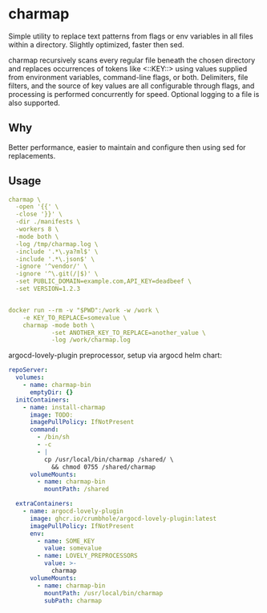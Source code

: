 # charmap

Simple utility to replace text patterns from flags or env variables in all files within a directory. Slightly optimized, faster then sed.

charmap recursively scans every regular file beneath the chosen directory and replaces occurrences of tokens like <::KEY::> using values supplied from environment variables, command-line flags, or both. Delimiters, file filters, and the source of key values are all configurable through flags, and processing is performed concurrently for speed. Optional logging to a file is also supported.

## Why

Better performance, easier to maintain and configure then using sed for replacements.

## Usage

```yaml
charmap \
  -open '{{' \
  -close '}}' \
  -dir ./manifests \
  -workers 8 \
  -mode both \
  -log /tmp/charmap.log \
  -include '.*\.ya?ml$' \
  -include '.*\.json$' \
  -ignore '^vendor/' \
  -ignore '^\.git(/|$)' \
  -set PUBLIC_DOMAIN=example.com,API_KEY=deadbeef \
  -set VERSION=1.2.3


docker run --rm -v "$PWD":/work -w /work \
    -e KEY_TO_REPLACE=somevalue \
    charmap -mode both \
            -set ANOTHER_KEY_TO_REPLACE=another_value \
            -log /work/charmap.log
```

argocd-lovely-plugin preprocessor, setup via argocd helm chart:

```yaml
repoServer:
  volumes:
    - name: charmap-bin
      emptyDir: {}
  initContainers:
    - name: install-charmap
      image: TODO:
      imagePullPolicy: IfNotPresent
      command:
        - /bin/sh
        - -c
        - |
          cp /usr/local/bin/charmap /shared/ \
            && chmod 0755 /shared/charmap
      volumeMounts:
        - name: charmap-bin
          mountPath: /shared

  extraContainers:
    - name: argocd-lovely-plugin
      image: ghcr.io/crumbhole/argocd-lovely-plugin:latest
      imagePullPolicy: IfNotPresent
      env:
        - name: SOME_KEY
          value: somevalue
        - name: LOVELY_PREPROCESSORS
          value: >-
            charmap
      volumeMounts:
        - name: charmap-bin
          mountPath: /usr/local/bin/charmap
          subPath: charmap
```
